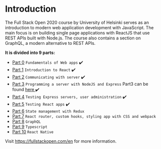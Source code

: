 <h1>Introduction</h1>

The Full Stack Open 2020 course by University of Helsinki serves as an introduction to modern web application development with JavaScript. The main focus is on building single page applications with ReactJS that use REST APIs built with Node.js. The course also contains a section on GraphQL, a modern alternative to REST APIs.

<strong>It is divided into 9 parts:</strong>

- <a href="https://fullstackopen.com/en/part0" target="_blank">Part 0</a> `Fundamentals of Web apps` ✔️
- <a href="https://fullstackopen.com/en/part1" target="_blank">Part 1</a> `Introduction to React` ✔️
- <a href="https://fullstackopen.com/en/part2" target="_blank">Part 2</a> `Communicating with server` ✔️
- <a href="https://fullstackopen.com/en/part3" target="_blank">Part 3</a> `Programming a server with NodeJS and Express` Part3 can be found <a href="https://github.com/iljaSL/fullStackOpen2020-part3"> here </a> ✔️
- <a href="https://fullstackopen.com/en/part4" target="_blank">Part 4</a> `Testing Express servers, user administration` ✔️
- <a href="https://fullstackopen.com/en/part5" target="_blank">Part 5</a> `Testing React apps` ✔️
- <a href="https://fullstackopen.com/en/part6" target="_blank" >Part 6</a> `State management with Redux`
- <a href="https://fullstackopen.com/en/part7" target="_blank">Part 7</a> `React router, custom hooks, styling app with CSS and webpack`
- <a href="https://fullstackopen.com/en/part8" target="_blank">Part 8</a> `GraphQL`
- <a href="https://fullstackopen.com/en/part9" target="_blank">Part 9</a> `Typescript`
- <a href="https://fullstackopen.com/en/part10" target="_blank">Part 10</a> `React Native`

Visit https://fullstackopen.com/en for more information.
